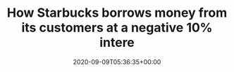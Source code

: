 ---
retweeted: false
source: <a href="http://www.samruston.co.uk" rel="nofollow">Flamingo for Android</a>
entities:
  hashtags: []
  symbols: []
  user_mentions: []
  urls:
  - url: https://t.co/1b2ln36a21
    expanded_url: https://boingboing.net/2020/09/08/how-starbucks-borrows-money-fr.html
    display_url: boingboing.net/2020/09/08/how…
    indices:
    - '160'
    - '183'
display_text_range:
- '0'
- '183'
favorite_count: '0'
id_str: '1303567960791973892'
truncated: false
retweet_count: '0'
id: '1303567960791973892'
possibly_sensitive: false
created_at: Wed Sep 09 05:36:35 +0000 2020
favorited: false
full_text: How Starbucks borrows money from its customers at a negative 10% interest
  rate - How Starbucks borrows money from its customers at a negative 10% interest
  rate
lang: en
quote_url: https://boingboing.net/2020/09/08/how-starbucks-borrows-money-fr.html
tags:
- pesos/twitter
date: '2020-09-09T05:36:35+00:00'
src: https://twitter.com/bascht/status/1303567960791973892
original_url: https://twitter.com/bascht/status/1303567960791973892
type: twitter_tweet
text: How Starbucks borrows money from its customers at a negative 10% interest rate
  - How Starbucks borrows money from its customers at a negative 10% interest rate
title: How Starbucks borrows money from its customers at a negative 10% intere

---